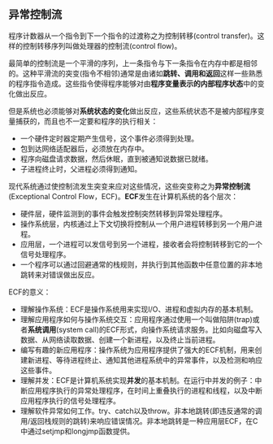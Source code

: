 ## 异常控制流

程序计数器从一个指令到下一个指令的过渡称之为控制转移(control transfer)。这样的控制转移序列叫做处理器的控制流(control flow)。

最简单的控制流是一个平滑的序列，上一条指令与下一条指令在内存中都是相邻的。这种平滑流的突变(指令不相邻)通常是由诸如**跳转、调用和返回**这样一些熟悉的程序指令造成。这些指令使得程序能够对由**程序变量表示的内部程序状态**中的变化做出反应。

但是系统也必须能够对**系统状态的变化**做出反应，这些系统状态不是被内部程序变量捕获的，而且也不一定要和程序的执行相关：

- 一个硬件定时器定期产生信号，这个事件必须得到处理。
- 包到达网络适配器后，必须放在内存中。
- 程序向磁盘请求数据，然后休眠，直到被通知说数据已就绪。
- 子进程终止时，父进程必须得到通知。

现代系统通过使控制流发生突变来应对这些情况，这些突变称之为**异常控制流**(Exceptional Control Flow，ECF)。**ECF**发生在计算机系统的各个层次：

- 硬件层，硬件监测到的事件会触发控制突然转移到异常处理程序。
- 操作系统层，内核通过上下文切换将控制从一个用户进程转移到另一个用户进程。
- 应用层，一个进程可以发信号到另一个进程，接收者会将控制转移到它的一个信号处理程序。
- 一个程序可以通过回避通常的栈规则，并执行到其他函数中任意位置的非本地跳转来对错误做出反应。

ECF的意义：

- 理解操作系统：ECF是操作系统用来实现I/O、进程和虚拟内存的基本机制。
- 理解应用程序如何与操作系统交互：应用程序通过使用一个叫做陷阱(trap)或者**系统调用**(system call)的ECF形式，向操作系统请求服务。比如向磁盘写入数据、从网络读取数据、创建一个新进程，以及终止当前进程。
- 编写有趣的新应用程序：操作系统为应用程序提供了强大的ECF机制，用来创建新进程、等待进程终止、通知其他进程系统中的异常事件，以及检测和响应这些事件。
- 理解并发：ECF是计算机系统实现**并发**的基本机制。在运行中并发的例子：中断应用程序执行的异常处理程序，在时间上重叠执行的进程和线程，以及中断应用程序执行的信号处理程序。
- 理解软件异常如何工作。try、catch以及throw。非本地跳转(即违反通常的调用/返回栈规则的跳转)来响应错误情况。非本地跳转是一种应用层ECF，在C中通过setjmp和longjmp函数提供。